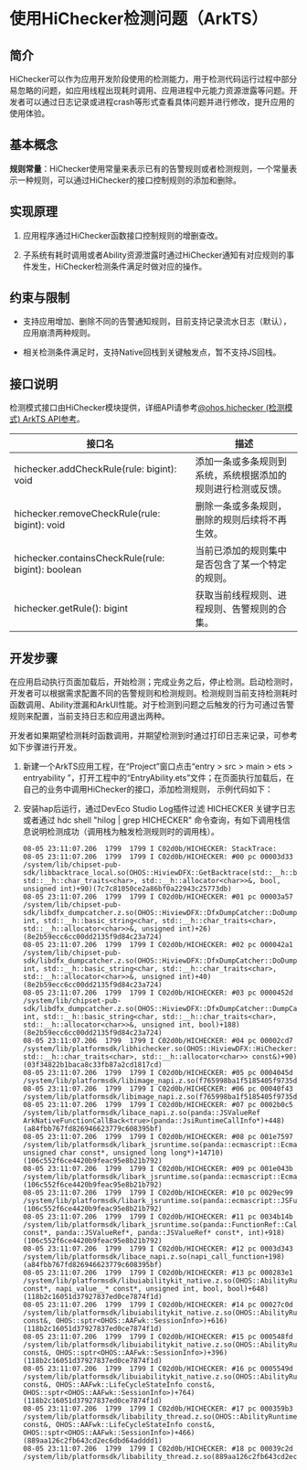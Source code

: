 # 使用HiChecker检测问题（ArkTS）

<!--Kit: Performance Analysis Kit-->
<!--Subsystem: HiviewDFX-->
<!--Owner: @lu-tao-->
<!--Designer: @martin-duan-->
<!--Tester: @gcw_KuLfPSbe-->
<!--Adviser: @foryourself-->

## 简介

HiChecker可以作为应用开发阶段使用的检测能力，用于检测代码运行过程中部分易忽略的问题，如应用线程出现耗时调用、应用进程中元能力资源泄露等问题。开发者可以通过日志记录或进程crash等形式查看具体问题并进行修改，提升应用的使用体验。

## 基本概念

**规则常量**：HiChecker使用常量来表示已有的告警规则或者检测规则，一个常量表示一种规则，可以通过HiChecker的接口控制规则的添加和删除。

## 实现原理

1. 应用程序通过HiChecker函数接口控制规则的增删查改。

2. 子系统有耗时调用或者Ability资源泄露时通过HiChecker通知有对应规则的事件发生，HiChecker检测条件满足时做对应的操作。

## 约束与限制

- 支持应用增加、删除不同的告警通知规则，目前支持记录流水日志（默认），应用崩溃两种规则。

- 相关检测条件满足时，支持Native回栈到关键触发点，暂不支持JS回栈。

## 接口说明

检测模式接口由HiChecker模块提供，详细API请参考[@ohos.hichecker (检测模式) ArkTS API参考](../reference/apis-performance-analysis-kit/js-apis-hichecker.md)。

| 接口名 | 描述 |
| -------- | -------- |
| hichecker.addCheckRule(rule: bigint): void | 添加一条或多条规则到系统，系统根据添加的规则进行检测或反馈。 |
| hichecker.removeCheckRule(rule: bigint): void | 删除一条或多条规则，删除的规则后续将不再生效。 |
| hichecker.containsCheckRule(rule: bigint): boolean | 当前已添加的规则集中是否包含了某一个特定的规则。 |
| hichecker.getRule(): bigint | 获取当前线程规则、进程规则、告警规则的合集。 |

## 开发步骤

在应用启动执行页面加载后，开始检测；完成业务之后，停止检测。启动检测时，开发者可以根据需求配置不同的告警规则和检测规则。检测规则当前支持检测耗时函数调用、Ability泄漏和ArkUI性能。对于检测到问题之后触发的行为可通过告警规则来配置，当前支持日志和应用退出两种。

开发者如果期望检测耗时函数调用，并期望检测到时通过打印日志来记录，可参考如下步骤进行开发。

1. 新建一个ArkTS应用工程，在“Project”窗口点击“entry > src > main > ets > entryability ”，打开工程中的“EntryAbility.ets”文件；在页面执行加载后，在自己的业务中调用HiChecker的接口，添加检测规则， 示例代码如下：
<!-- @[HiChecker](https://gitcode.com/openharmony/applications_app_samples/blob/master/code/DocsSample/PerformanceAnalysisKit/PerformanceAnalysisTool/entry/src/main/ets/entryability/EntryAbility.ets) -->

2. 安装hap后运行，通过DevEco Studio Log插件过滤 HICHECKER 关键字日志或者通过 hdc shell "hilog | grep HICHECKER" 命令查询，有如下调用栈信息说明检测成功（调用栈为触发检测规则时的调用栈）。

   ```shell
   08-05 23:11:07.206  1799  1799 I C02d0b/HICHECKER: StackTrace:
   08-05 23:11:07.206  1799  1799 I C02d0b/HICHECKER: #00 pc 00003d33 /system/lib/chipset-pub-sdk/libbacktrace_local.so(OHOS::HiviewDFX::GetBacktrace(std::__h::basic_string<char, std::__h::char_traits<char>, std::__h::allocator<char>>&, bool, unsigned int)+90)(7c7c81050ce2a86bf0a22943c25773db)
   08-05 23:11:07.206  1799  1799 I C02d0b/HICHECKER: #01 pc 00003a57 /system/lib/chipset-pub-sdk/libdfx_dumpcatcher.z.so(OHOS::HiviewDFX::DfxDumpCatcher::DoDumpCurrTid(unsigned int, std::__h::basic_string<char, std::__h::char_traits<char>, std::__h::allocator<char>>&, unsigned int)+26)(8e2b59ecc6cc00dd2135f9d84c23a724)
   08-05 23:11:07.206  1799  1799 I C02d0b/HICHECKER: #02 pc 000042a1 /system/lib/chipset-pub-sdk/libdfx_dumpcatcher.z.so(OHOS::HiviewDFX::DfxDumpCatcher::DoDumpLocalLocked(int, int, std::__h::basic_string<char, std::__h::char_traits<char>, std::__h::allocator<char>>&, unsigned int)+40)(8e2b59ecc6cc00dd2135f9d84c23a724)
   08-05 23:11:07.206  1799  1799 I C02d0b/HICHECKER: #03 pc 0000452d /system/lib/chipset-pub-sdk/libdfx_dumpcatcher.z.so(OHOS::HiviewDFX::DfxDumpCatcher::DumpCatch(int, int, std::__h::basic_string<char, std::__h::char_traits<char>, std::__h::allocator<char>>&, unsigned int, bool)+188)(8e2b59ecc6cc00dd2135f9d84c23a724)
   08-05 23:11:07.206  1799  1799 I C02d0b/HICHECKER: #04 pc 00002cd7 /system/lib/platformsdk/libhichecker.so(OHOS::HiviewDFX::HiChecker::NotifySlowProcess(std::__h::basic_string<char, std::__h::char_traits<char>, std::__h::allocator<char>> const&)+90)(03f34822b1baca8c33fb87a2cd1817cd)
   08-05 23:11:07.206  1799  1799 I C02d0b/HICHECKER: #05 pc 0004045d /system/lib/platformsdk/libimage_napi.z.so(f765998ba1f5185405f9735d86b0c7b7)
   08-05 23:11:07.206  1799  1799 I C02d0b/HICHECKER: #06 pc 00040f43 /system/lib/platformsdk/libimage_napi.z.so(f765998ba1f5185405f9735d86b0c7b7)
   08-05 23:11:07.206  1799  1799 I C02d0b/HICHECKER: #07 pc 0002b0c5 /system/lib/platformsdk/libace_napi.z.so(panda::JSValueRef ArkNativeFunctionCallBack<true>(panda::JsiRuntimeCallInfo*)+448)(a84fbb767fd826946623779c608395bf)
   08-05 23:11:07.206  1799  1799 I C02d0b/HICHECKER: #08 pc 001e7597 /system/lib/platformsdk/libark_jsruntime.so(panda::ecmascript::EcmaInterpreter::RunInternal(panda::ecmascript::JSThread*, unsigned char const*, unsigned long long*)+14710)(106c552f6ce4420b9feac95e8b21b792)
   08-05 23:11:07.206  1799  1799 I C02d0b/HICHECKER: #09 pc 001e043b /system/lib/platformsdk/libark_jsruntime.so(panda::ecmascript::EcmaInterpreter::Execute(panda::ecmascript::EcmaRuntimeCallInfo*)+986)(106c552f6ce4420b9feac95e8b21b792)
   08-05 23:11:07.206  1799  1799 I C02d0b/HICHECKER: #10 pc 0029ec99 /system/lib/platformsdk/libark_jsruntime.so(panda::ecmascript::JSFunction::Call(panda::ecmascript::EcmaRuntimeCallInfo*)+388)(106c552f6ce4420b9feac95e8b21b792)
   08-05 23:11:07.206  1799  1799 I C02d0b/HICHECKER: #11 pc 0034b14b /system/lib/platformsdk/libark_jsruntime.so(panda::FunctionRef::CallForNapi(panda::ecmascript::EcmaVM const*, panda::JSValueRef*, panda::JSValueRef* const*, int)+918)(106c552f6ce4420b9feac95e8b21b792)
   08-05 23:11:07.206  1799  1799 I C02d0b/HICHECKER: #12 pc 0003d343 /system/lib/platformsdk/libace_napi.z.so(napi_call_function+198)(a84fbb767fd826946623779c608395bf)
   08-05 23:11:07.206  1799  1799 I C02d0b/HICHECKER: #13 pc 000283e1 /system/lib/platformsdk/libuiabilitykit_native.z.so(OHOS::AbilityRuntime::JsUIAbility::CallObjectMethod(char const*, napi_value__* const*, unsigned int, bool, bool)+648)(118b2c16051d37927837ed0ce7874f1d)
   08-05 23:11:07.206  1799  1799 I C02d0b/HICHECKER: #14 pc 00027c0d /system/lib/platformsdk/libuiabilitykit_native.z.so(OHOS::AbilityRuntime::JsUIAbility::OnStart(OHOS::AAFwk::Want const&, OHOS::sptr<OHOS::AAFwk::SessionInfo>)+616)(118b2c16051d37927837ed0ce7874f1d)
   08-05 23:11:07.206  1799  1799 I C02d0b/HICHECKER: #15 pc 000548fd /system/lib/platformsdk/libuiabilitykit_native.z.so(OHOS::AbilityRuntime::UIAbilityImpl::Start(OHOS::AAFwk::Want const&, OHOS::sptr<OHOS::AAFwk::SessionInfo>)+396)(118b2c16051d37927837ed0ce7874f1d)
   08-05 23:11:07.206  1799  1799 I C02d0b/HICHECKER: #16 pc 0005549d /system/lib/platformsdk/libuiabilitykit_native.z.so(OHOS::AbilityRuntime::UIAbilityImpl::HandleAbilityTransaction(OHOS::AAFwk::Want const&, OHOS::AAFwk::LifeCycleStateInfo const&, OHOS::sptr<OHOS::AAFwk::SessionInfo>)+764)(118b2c16051d37927837ed0ce7874f1d)
   08-05 23:11:07.206  1799  1799 I C02d0b/HICHECKER: #17 pc 000359b3 /system/lib/platformsdk/libability_thread.z.so(OHOS::AbilityRuntime::UIAbilityThread::HandleAbilityTransaction(OHOS::AAFwk::Want const&, OHOS::AAFwk::LifeCycleStateInfo const&, OHOS::sptr<OHOS::AAFwk::SessionInfo>)+466)(889aa126c2fb643cd2ec6dbd64adddd1)
   08-05 23:11:07.206  1799  1799 I C02d0b/HICHECKER: #18 pc 00039c2d /system/lib/platformsdk/libability_thread.z.so(889aa126c2fb643cd2ec6dbd64adddd1)
   ```

